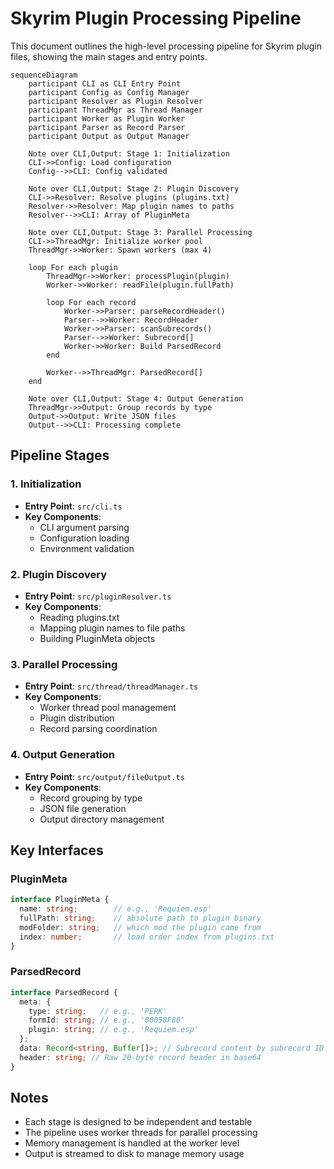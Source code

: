 # Skyrim Plugin Processing Pipeline

This document outlines the high-level processing pipeline for Skyrim plugin files, showing the main stages and entry points.

```mermaid
sequenceDiagram
    participant CLI as CLI Entry Point
    participant Config as Config Manager
    participant Resolver as Plugin Resolver
    participant ThreadMgr as Thread Manager
    participant Worker as Plugin Worker
    participant Parser as Record Parser
    participant Output as Output Manager

    Note over CLI,Output: Stage 1: Initialization
    CLI->>Config: Load configuration
    Config-->>CLI: Config validated

    Note over CLI,Output: Stage 2: Plugin Discovery
    CLI->>Resolver: Resolve plugins (plugins.txt)
    Resolver->>Resolver: Map plugin names to paths
    Resolver-->>CLI: Array of PluginMeta

    Note over CLI,Output: Stage 3: Parallel Processing
    CLI->>ThreadMgr: Initialize worker pool
    ThreadMgr->>Worker: Spawn workers (max 4)
    
    loop For each plugin
        ThreadMgr->>Worker: processPlugin(plugin)
        Worker->>Worker: readFile(plugin.fullPath)
        
        loop For each record
            Worker->>Parser: parseRecordHeader()
            Parser-->>Worker: RecordHeader
            Worker->>Parser: scanSubrecords()
            Parser-->>Worker: Subrecord[]
            Worker->>Worker: Build ParsedRecord
        end
        
        Worker-->>ThreadMgr: ParsedRecord[]
    end

    Note over CLI,Output: Stage 4: Output Generation
    ThreadMgr->>Output: Group records by type
    Output->>Output: Write JSON files
    Output-->>CLI: Processing complete
```

## Pipeline Stages

### 1. Initialization
- **Entry Point**: `src/cli.ts`
- **Key Components**:
  - CLI argument parsing
  - Configuration loading
  - Environment validation

### 2. Plugin Discovery
- **Entry Point**: `src/pluginResolver.ts`
- **Key Components**:
  - Reading plugins.txt
  - Mapping plugin names to file paths
  - Building PluginMeta objects

### 3. Parallel Processing
- **Entry Point**: `src/thread/threadManager.ts`
- **Key Components**:
  - Worker thread pool management
  - Plugin distribution
  - Record parsing coordination

### 4. Output Generation
- **Entry Point**: `src/output/fileOutput.ts`
- **Key Components**:
  - Record grouping by type
  - JSON file generation
  - Output directory management

## Key Interfaces

### PluginMeta
```typescript
interface PluginMeta {
  name: string;        // e.g., 'Requiem.esp'
  fullPath: string;    // absolute path to plugin binary
  modFolder: string;   // which mod the plugin came from
  index: number;       // load order index from plugins.txt
}
```

### ParsedRecord
```typescript
interface ParsedRecord {
  meta: {
    type: string;   // e.g., 'PERK'
    formId: string; // e.g., '00058F80'
    plugin: string; // e.g., 'Requiem.esp'
  };
  data: Record<string, Buffer[]>; // Subrecord content by subrecord ID
  header: string; // Raw 20-byte record header in base64
}
```

## Notes
- Each stage is designed to be independent and testable
- The pipeline uses worker threads for parallel processing
- Memory management is handled at the worker level
- Output is streamed to disk to manage memory usage 